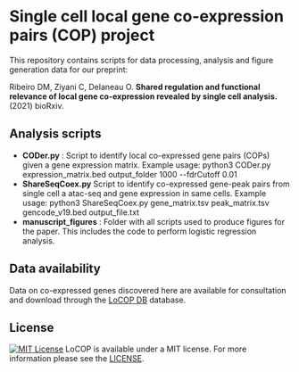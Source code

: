 # Single cell local gene co-expression pairs (COP) project

This repository contains scripts for data processing, analysis and figure generation data for our preprint:

Ribeiro DM, Ziyani C, Delaneau O. **Shared regulation and functional relevance of local gene co-expression revealed by single cell analysis.** (2021) bioRxiv. 

## Analysis scripts
- **CODer.py** : Script to identify local co-expressed gene pairs (COPs) given a gene expression matrix. Example usage: python3 CODer.py expression_matrix.bed output_folder 1000 --fdrCutoff 0.01
- **ShareSeqCoex.py** Script to identify co-expressed gene-peak pairs from single cell a atac-seq and gene expression in same cells. Example usage: python3 ShareSeqCoex.py gene_matrix.tsv peak_matrix.tsv gencode_v19.bed output_file.txt
- **manuscript_figures** : Folder with all scripts used to produce figures for the paper. This includes the code to perform logistic regression analysis.

## Data availability
Data on co-expressed genes discovered here are available for consultation and download through the [LoCOP DB](http://glcoex.unil.ch) database. 

## License
[![MIT License](https://img.shields.io/badge/license-MIT-green.svg)](LICENSE)
LoCOP is available under a MIT license. For more information please see the [LICENSE](LICENSE).
